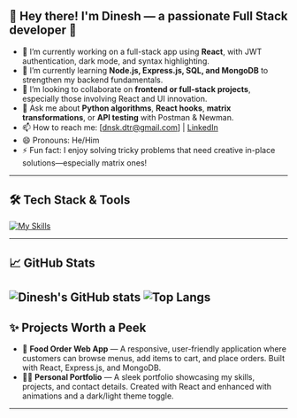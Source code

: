 ## 👋 Hey there! I'm Dinesh — a passionate Full Stack developer 🚀

- 🔭 I’m currently working on a full-stack app using **React**, with JWT authentication, dark mode, and syntax highlighting.
- 🌱 I’m currently learning **Node.js, Express.js, SQL, and MongoDB** to strengthen my backend fundamentals.
- 👯 I’m looking to collaborate on **frontend or full-stack projects**, especially those involving React and UI innovation.
- 💬 Ask me about **Python algorithms**, **React hooks**, **matrix transformations**, or **API testing** with Postman & Newman.
- 📫 How to reach me: [dnsk.dtr@gmail.com] | [LinkedIn](https://www.linkedin.com/in/dinesh-kumawat-2b113b24b/)
- 😄 Pronouns: He/Him
- ⚡ Fun fact: I enjoy solving tricky problems that need creative in-place solutions—especially matrix ones!

---

## 🛠️ Tech Stack & Tools

[![My Skills](https://skillicons.dev/icons?i=html,css,js,python,react,nodejs,express,git,github,mongodb,postgres,sql)](https://skillicons.dev)

---

## 📈 GitHub Stats

![Dinesh's GitHub stats](https://github-readme-stats.vercel.app/api?username=Dineshk125&show_icons=true&theme=radical)
![Top Langs](https://github-readme-stats.vercel.app/api/top-langs/?username=Dineshk125&layout=compact&theme=radical)
---

## ✨ Projects Worth a Peek

- 🍕 **Food Order Web App** — A responsive, user-friendly application where customers can browse menus, add items to cart, and place orders. Built with React, Express.js, and MongoDB.
- 🧑‍💻 **Personal Portfolio** — A sleek portfolio showcasing my skills, projects, and contact details. Created with React and enhanced with animations and a dark/light theme toggle.
  
---
